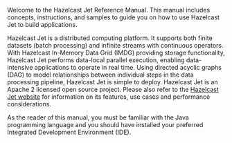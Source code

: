 Welcome to the Hazelcast Jet Reference Manual. This manual includes
concepts, instructions, and samples to guide you on how to use Hazelcast
Jet to build applications.

Hazelcast Jet is a distributed computing platform. It supports both
finite datasets (batch processing) and infinite streams with continuous
operators. With Hazelcast In-Memory Data Grid (IMDG) providing storage functionality, Hazelcast Jet performs data-local parallel execution, enabling data-intensive applications to operate in real time. Using directed acyclic graphs (DAG) to model relationships between individual steps in the data processing pipeline, Hazelcast Jet is simple to deploy. Hazelcast Jet is an Apache 2 licensed open source project. Please also refer to the
[Hazelcast Jet website](http://jet.hazelcast.org/) for information on
its features, use cases and performance considerations.

As the reader of this manual, you must be familiar with the Java
programming language and you should have installed your preferred
Integrated Development Environment (IDE).

